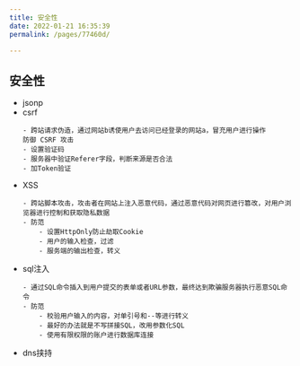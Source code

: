 ```yaml
---
title: 安全性
date: 2022-01-21 16:35:39
permalink: /pages/77460d/

---
```


## 安全性
- jsonp
- csrf
    ```
    - 跨站请求伪造，通过网站b诱使用户去访问已经登录的网站a，冒充用户进行操作
    防御 CSRF 攻击
    - 设置验证码
    - 服务器中验证Referer字段，判断来源是否合法
    - 加Token验证
    ```
- XSS
    ```
    - 跨站脚本攻击，攻击者在网站上注入恶意代码，通过恶意代码对网页进行篡改，对用户浏览器进行控制和获取隐私数据
    - 防范
        - 设置HttpOnly防止劫取Cookie
        - 用户的输入检查，过滤
        - 服务端的输出检查，转义
    ```
- sql注入
    ```
    - 通过SQL命令插入到用户提交的表单或者URL参数，最终达到欺骗服务器执行恶意SQL命令
    - 防范
        - 校验用户输入的内容，对单引号和--等进行转义
        - 最好的办法就是不写拼接SQL，改用参数化SQL
        - 使用有限权限的账户进行数据库连接
    ```
- dns挟持